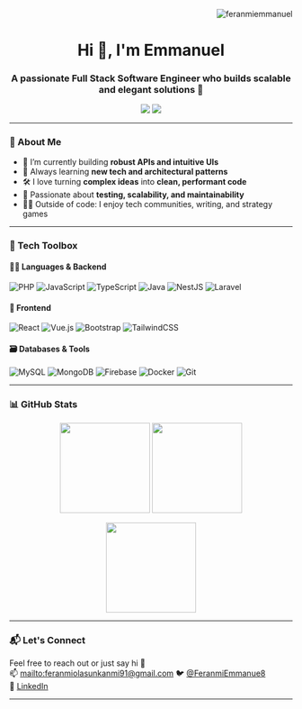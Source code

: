 <!-- Profile Views -->
<p align="right"> <img src="https://komarev.com/ghpvc/?username=feranmiemmanuel&label=Profile%20views&color=0e75b6&style=flat" alt="feranmiemmanuel" /> </p>

<h1 align="center">Hi 👋, I'm Emmanuel</h1>
<h3 align="center">A passionate Full Stack Software Engineer who builds scalable and elegant solutions 🚀</h3>

<p align="center">
  <a href="https://www.linkedin.com/in/olasunkanmi-feranmi-068271193/" target="_blank"><img src="https://img.shields.io/badge/LinkedIn-%230077B5?style=for-the-badge&logo=linkedin&logoColor=white"/></a>
  <a href="mailto:feranmiolasunkanmi91@gmail.com"><img src="https://img.shields.io/badge/Email-D14836?style=for-the-badge&logo=gmail&logoColor=white"/></a>
</p>

---

### 🧠 About Me

- 🔭 I’m currently building **robust APIs and intuitive UIs**  
- 🌱 Always learning **new tech and architectural patterns**  
- 🛠 I love turning **complex ideas** into **clean, performant code**  
- 🧪 Passionate about **testing, scalability, and maintainability**  
- 🧘‍♂️ Outside of code: I enjoy tech communities, writing, and strategy games

---

### 🚀 Tech Toolbox

#### 👨‍💻 Languages & Backend
![PHP](https://img.shields.io/badge/PHP-777BB4?style=for-the-badge&logo=php&logoColor=white)
![JavaScript](https://img.shields.io/badge/JavaScript-F7DF1E?style=for-the-badge&logo=javascript&logoColor=black)
![TypeScript](https://img.shields.io/badge/TypeScript-007ACC?style=for-the-badge&logo=typescript&logoColor=white)
![Java](https://img.shields.io/badge/Java-ED8B00?style=for-the-badge&logo=java&logoColor=white)
![NestJS](https://img.shields.io/badge/NestJS-E0234E?style=for-the-badge&logo=nestjs&logoColor=white)
![Laravel](https://img.shields.io/badge/Laravel-F55247?style=for-the-badge&logo=laravel&logoColor=white)

#### 🎨 Frontend
![React](https://img.shields.io/badge/React-61DAFB?style=for-the-badge&logo=react&logoColor=black)
![Vue.js](https://img.shields.io/badge/Vue.js-35495E?style=for-the-badge&logo=vue.js&logoColor=4FC08D)
![Bootstrap](https://img.shields.io/badge/Bootstrap-7952B3?style=for-the-badge&logo=bootstrap&logoColor=white)
![TailwindCSS](https://img.shields.io/badge/TailwindCSS-38B2AC?style=for-the-badge&logo=tailwind-css&logoColor=white)

#### 🗃 Databases & Tools
![MySQL](https://img.shields.io/badge/MySQL-005C84?style=for-the-badge&logo=mysql&logoColor=white)
![MongoDB](https://img.shields.io/badge/MongoDB-4EA94B?style=for-the-badge&logo=mongodb&logoColor=white)
![Firebase](https://img.shields.io/badge/Firebase-FFCA28?style=for-the-badge&logo=firebase&logoColor=black)
![Docker](https://img.shields.io/badge/Docker-2496ED?style=for-the-badge&logo=docker&logoColor=white)
![Git](https://img.shields.io/badge/Git-F05032?style=for-the-badge&logo=git&logoColor=white)

---

### 📊 GitHub Stats

<p align="center">
  <img src="https://github-readme-stats.vercel.app/api?username=feranmiemmanuel&show_icons=true&theme=tokyonight&count_private=true&hide_border=true" height="160"/>
  <img src="https://github-readme-streak-stats.herokuapp.com/?user=feranmiemmanuel&theme=tokyonight&hide_border=true" height="160"/>
</p>

<p align="center">
  <img src="https://github-readme-stats.vercel.app/api/top-langs/?username=feranmiemmanuel&layout=compact&theme=tokyonight&hide_border=true" height="160"/>
</p>

---

### 📬 Let's Connect

Feel free to reach out or just say hi 👋  
📫 [mailto:feranmiolasunkanmi91@gmail.com](mailto:mailto:feranmiolasunkanmi91@gmail.com)
🐦 [@FeranmiEmmanue8](https://twitter.com/FeranmiEmmanue8)  
👔 [LinkedIn](https://linkedin.com/in/olasunkanmi-feranmi-068271193)

---
